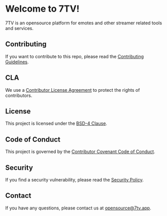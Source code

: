 # Welcome to 7TV!

7TV is an opensource platform for emotes and other streamer related tools and services.

## Contributing

If you want to contribute to this repo, please read the [Contributing Guidelines](CONTRIBUTING.md).

## CLA

We use a [Contributor License Agreement](https://github.com/SevenTV/.github/blob/main/CLA.md) to protect the rights of contributors.

## License

This project is licensed under the [BSD-4 Clause](LICENSE).

## Code of Conduct

This project is governed by the [Contributor Covenant Code of Conduct](https://github.com/SevenTV/.github/blob/main/CODE_OF_CONDUCT.md).

## Security

If you find a security vulnerability, please read the [Security Policy](https://github.com/SevenTV/.github/blob/main/.github/SECURITY.md).

## Contact

If you have any questions, please contact us at [opensource@7tv.app](mailto:opensource@7tv.app).
